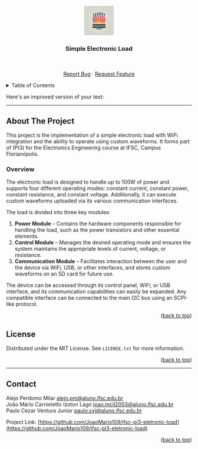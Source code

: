 <div id="top"></div>

<!-- PROJECT LOGO -->
<br />
<div align="center">
  <a href="https://github.com/JoaoMario109/ifsc-pi3-eletronic-load">
    <img src="./docs/logo.png" alt="Project Logo" width="80" height="80">
  </a>

  <h3 align="center">Simple Electronic Load</h3>

  <p align="center">
    <br />
    <br />
    <a href="https://github.com/JoaoMario109/ifsc-pi3-eletronic-load/issues">Report Bug</a>
    ·
    <a href="https://github.com/JoaoMario109/ifsc-pi3-eletronic-load/issues">Request Feature</a>
  </p>
</div>


<!-- TABLE OF CONTENTS -->
<details>
  <summary>Table of Contents</summary>
  <ol>
    <li>
      <a href="#about-the-project">About The Project</a>
      <ul>
        <li><a href="#about-the-project-overview">Overview</a></li>
      </ul>
    </li>
    <li>
      <a href="#license">License</a>
    </li>
    <li>
      <a href="#contact">Contacts</a>
    </li>
  </ol>
</details>

Here's an improved version of your text:

---

<!-- ABOUT THE PROJECT -->
<div id="about-the-project"></div>

## About The Project

This project is the implementation of a simple electronic load with WiFi integration and the ability to operate using custom waveforms. It forms part of (PI3) for the Electronics Engineering course at IFSC, Campus Florianópolis.

<div id="about-the-project-overview"></div>

### Overview

The electronic load is designed to handle up to 100W of power and supports four different operating modes: constant current, constant power, constant resistance, and constant voltage. Additionally, it can execute custom waveforms uploaded via its various communication interfaces.

The load is divided into three key modules:
1. **Power Module** – Contains the hardware components responsible for handling the load, such as the power transistors and other essential elements.
2. **Control Module** – Manages the desired operating mode and ensures the system maintains the appropriate levels of current, voltage, or resistance.
3. **Communication Module** – Facilitates interaction between the user and the device via WiFi, USB, or other interfaces, and stores custom waveforms on an SD card for future use.

The device can be accessed through its control panel, WiFi, or USB interface, and its communication capabilities can easily be expanded. Any compatible interface can be connected to the main I2C bus using an SCPI-like protocol.

<p align="right">(<a href="#top">back to top</a>)</p>

<!-- LICENSE -->
<div id="license"></div>

## License

Distributed under the MIT License. See `LICENSE.txt` for more information.

<p align="right">(<a href="#top">back to top</a>)</p>

<hr />

<!-- CONTACT -->
<div id="contact"></div>

## Contact

Alejo Perdomo Milar [alejo.pm@aluno.ifsc.edu.br](alejo.pm@aluno.ifsc.edu.br)\
João Mário Carnieletto Izoton Lago [joao.mcil2003@aluno.ifsc.edu.br](joao.mcil2003@aluno.ifsc.edu.br)\
Paulo Cezar Ventura Junior [paulo.cvj@aluno.ifsc.edu.br](paulo.cvj@aluno.ifsc.edu.br)

Project Link: [https://github.com/JoaoMario109/ifsc-pi3-eletronic-load](https://github.com/JoaoMario109/ifsc-pi3-eletronic-load)

<p align="right">(<a href="#top">back to top</a>)</p>
